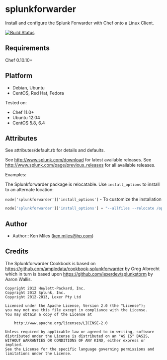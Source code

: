 splunkforwarder
===============

Install and configure the Splunk Forwarder with Chef onto a Linux Client.

[![Build Status](https://secure.travis-ci.org/cheaprbytheduzn/splunkforwarder.png?branch=master)](http://travis-ci.org/cheaprbytheduzn/splunkforwarder)

Requirements
------------
Chef 0.10.10+

Platform
--------
- Debian, Ubuntu
- CentOS, Red Hat, Fedora

Tested on:

- Chef 11.0+
- Ubuntu 12.04
- CentOS 5.8, 6.4

Attributes
----------

See attributes/default.rb for details and defaults.

See http://www.splunk.com/download for latest available releases.
See http://www.splunk.com/page/previous_releases for all available releases.

Examples:

The Splunkforwarder package is relocatable.  Use `install_options` to install to an alternate location:

`node['splunkforwarder']['install_options']` - To customize the installation

```javascript
node['splunkforwarder']['install_options'] = "--allfiles --relocate /opt=/opt/apps/ms"
```
Author
-----------------
- Author:: Ken Miles (<ken.miles@hp.com>)

Credits
-----------------
The Splunkforwarder Cookbook is based on https://github.com/ampledata/cookbook-splunkforwarder
by Greg Albrecht which in turn is based upon https://github.com/lexerdev/splunkstorm by 
Aaron Wallis.

```text
Copyright 2012 Hewlett-Packard, Inc.
Copyright 2012 Splunk, Inc.
Copyright 2012-2013, Lexer Pty Ltd

Licensed under the Apache License, Version 2.0 (the "License");
you may not use this file except in compliance with the License.
You may obtain a copy of the License at

    http://www.apache.org/licenses/LICENSE-2.0

Unless required by applicable law or agreed to in writing, software
distributed under the License is distributed on an "AS IS" BASIS,
WITHOUT WARRANTIES OR CONDITIONS OF ANY KIND, either express or implied.
See the License for the specific language governing permissions and
limitations under the License.
```

